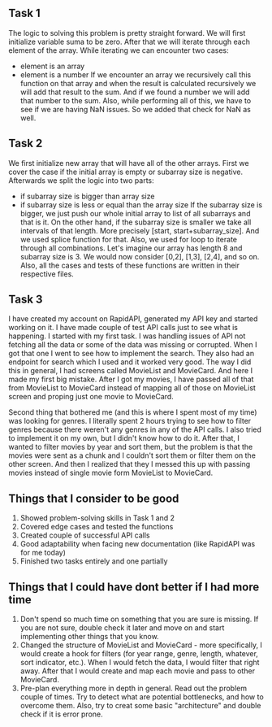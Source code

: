 ## Task 1

The logic to solving this problem is pretty straight forward. We will first initialize variable suma to be zero. After that we will iterate through each element of the array. While iterating we can encounter two cases:

- element is an array
- element is a number
  If we encounter an array we recursively call this function on that array and when the result is calculated recursively we will add that result to the sum. And if we found a number we will add that number to the sum. Also, while performing all of this, we have to see if we are having NaN issues. So we added that check for NaN as well.

## Task 2

We first initialize new array that will have all of the other arrays. First we cover the case if the initial array is empty or subarray size is negative. Afterwards we split the logic into two parts:

- if subarray size is bigger than array size
- if subarray size is less or equal than the array size
  If the subarray size is bigger, we just push our whole initial array to list of all subarrays and that is it. On the other hand, if the subarray size is smaller we take all intervals of that length. More precisely [start, start+subarray_size]. And we used splice function for that. Also, we used for loop to iterate through all combinations. Let's imagine our array has length 8 and subarray size is 3. We would now consider [0,2], [1,3], [2,4], and so on.
  Also, all the cases and tests of these functions are written in their respective files.

## Task 3

I have created my account on RapidAPI, generated my API key and started working on it. I have made couple of test API calls just to see what is happening. I started with my first task. I was handling issues of API not fetching all the data or some of the data was missing or corrupted. When I got that one I went to see how to implement the search. They also had an endpoint for search which I used and it worked very good. The way I did this in general, I had screens called MovieList and MovieCard. And here I made my first big mistake. After I got my movies, I have passed all of that from MovieList to MovieCard instead of mapping all of those on MovieList screen and proping just one movie to MovieCard.

Second thing that bothered me (and this is where I spent most of my time) was looking for genres. I literally spent 2 hours trying to see how to filter genres because there weren't any genres in any of the API calls. I also tried to implement it on my own, but I didn't know how to do it. After that, I wanted to filter movies by year and sort them, but the problem is that the movies were sent as a chunk and I couldn't sort them or filter them on the other screen. And then I realized that they I messed this up with passing movies instead of single movie form MovieList to MovieCard.

## Things that I consider to be good

1. Showed problem-solving skills in Task 1 and 2
2. Covered edge cases and tested the functions
3. Created couple of successful API calls
4. Good adaptability when facing new documentation (like RapidAPI was for me today)
5. Finished two tasks entirely and one partially

## Things that I could have dont better if I had more time

1. Don't spend so much time on something that you are sure is missing. If you are not sure, double check it later and move on and start implementing other things that you know.
2. Changed the structure of MovieList and MovieCard - more specifically, I would create a hook for filters (for year range, genre, length, whatever, sort indicator, etc.). When I would fetch the data, I would filter that right away. After that I would create and map each movie and pass to other MovieCard.
3. Pre-plan everything more in depth in general. Read out the problem couple of times. Try to detect what are potential bottlenecks, and how to overcome them. Also, try to creat some basic "architecture" and double check if it is error prone.
